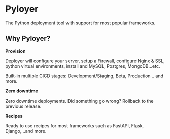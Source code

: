 # Pyloyer

The Python deployment tool with support for most popular frameworks.

## Why Pyloyer?

**Provision**

Deployer will configure your server, setup a Firewall, configure Nginx & SSL, python virtual environments, install and MySQL, Postgres, MongoDB...etc.

Built-in multiple CICD stages: Development/Staging, Beta, Production .. and more.

**Zero downtime**

Zero downtime deployments. Did something go wrong?  Rollback to the previous release.

**Recipes**

Ready to use recipes for most frameworks such as FastAPI, Flask, Django,...and more.
